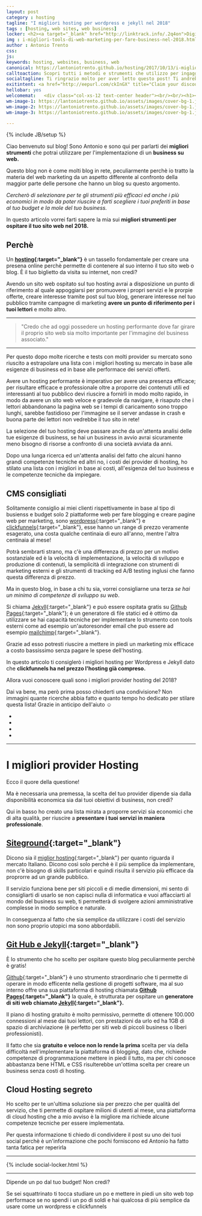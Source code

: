 ```yaml
---
layout: post
category : hosting
tagline: "I migliori hosting per wordpress e jekyll nel 2018"
tags : [hosting, web sites, web business]
locker: <h2><a target="_blank" href="http://linktrack.info/.2q4on">Digital ocean</a></h2><p>Questo strumento è eccezionale, si è vero, hai bisogno di competenze in amministrazione di rete e linux per utilizzarla al meglio, ma è comunque strutturata in modo molto semplice e ti permette di eseguire azioni amministrative molto complesse in pochi e facili passi.</p><p><a href="http://linktrack.info/.2q4on">Digital Ocean</a> è lo strumento che consiglio maggiormente per gestire le tue pagine web perchè è molto stabile, scalabile, velocissimo e nettamente meno costoso di qualsiasi altro provider tu possa trovare su web a parità di prestazioni offerte!</p><p>Con poche centinaia di euro l'anno potrai installare in modo semplice e gestire piattaforme web Wordpress velocissime, che possono accettare milioni di visite al mese! È l'ideale per chi vuole operare in modo professionale creando campagne di markerting che portano traffico considerevole alle pagine web.</p><p>Il tutto con un'interfaccia amministrativa semplice e molto versatile ti permetterà di creare molte azioni al tuo server in modo semplice da implementare la tua macchina virtuale per un'applicazione professionale ed ospitarla in cloud in modo semplice a operare sulla shell della tua macchina per modificare conigurazioni complesse.</p>
img : i-migliori-tools-di-web-marketing-per-fare-business-nel-2018.html/i-migliori-tools-di-web-marketing-per-fare-business-nel-2018.jpg
author : Antonio Trento
css: 
js:  
keywords: hosting, websites, business, web
canonical: https://lantoniotrento.github.io/hosting/2017/10/13/i-migliori-provider-hosting-del-2018
calltoaction: Scopri tutti i metodi e strumenti che utilizzo per ingaggiare nuovo pubblico per le mie pagine web.  <a href="http://eepurl.com/ckInGX">Iscriviti alla lista</a>.
socialtagline: Ti ringrazio molto per aver letto questo post! Ti andrebbe di farmi un favore? Regalami la felicità! Lasciami una condivisione sul tuo social preferito!
exitintent: <a href="http://eepurl.com/ckInGX" title="Claim your discount!"><img src="/assets/images/exitintent.png" alt="Claim your discount!" /></a>
hellobar: yes
welcomemat:   <div class="col-xs-12 text-center header"><br/><br/><h1><b>Scopri i veri <br />segreti dei marketers</b></h1><h2><i>Tutto quello che devi sapere prima di provare a lanciare il tuo business su web</i></h2><br/><br/><br/><a href="http://eepurl.com/ckInGX" class="btn2 draw-border">Scopri</a>  <a href="#closeMofo" class="closeMofo btn2 draw-border">No Grazie</a>
wm-image-1: https://lantoniotrento.github.io/assets/images/cover-bg-1.jpg
wm-image-2: https://lantoniotrento.github.io/assets/images/cover-bg-1.jpg
wm-image-3: https://lantoniotrento.github.io/assets/images/cover-bg-1.jpg

---
```

{% include JB/setup %}

Ciao benvenuto sul blog! Sono Antonio e sono qui per parlarti dei **migliori strumenti** che potrai utilizzare per l'implementazione di un **business su web.**

<!--more-->

Questo blog non è come molti blog in rete, peculiarmente perchè io tratto la materia del web marketing da un aspetto differente al confronto della maggior parte delle persone che hanno un blog su questo argomento.

*Cercherò di selezionare per te gli strumenti più efficaci ed anche i più economici in modo da poter riuscire a farti scegliere i tuoi preferiti in base al tuo budget e la mole del tuo business.*

In questo articolo vorrei farti sapere la mia sui **migliori strumenti per ospitare il tuo sito web nel 2018.**

## Perchè

Un **[hosting](http://snip.ly/8nicl){:target="_blank"}** è un tassello fondamentale per creare una presena online perchè permette di contenere al suo interno il tuo sito web o blog. È il tuo biglietto da visita su internet, non credi?

Avendo un sito web ospitato sul tuo hosting avrai a disposizione un punto di riferimento al quale appoggiarsi per promuovere i propri servizi e le prorpie offerte, creare interesse tramite post sul tuo blog, generare interesse nel tuo pubblico tramite campagne di marketing **avere un punto di riferimento per i tuoi lettori** e molto altro.

----

> "Credo che ad oggi possedere un hosting performante dove far girare il proprio sito web sia molto importante per l'immagine del business associato."

----

Per questo dopo molte ricerche e tests con molti provider su mercato sono riuscito a estrapolare una lista con i migliori hosting su mercato in base alle esigenze di business ed in base alle performace dei servizi offerti.

Avere un hosting performante è imperativo per avere una presenza efficace; per risultare efficace e professionale oltre a proporre dei contenuti utili ed interessanti al tuo pubblico devi riuscire a fornirli in modo molto rapido, in modo da avere un sito web veloce e gradevole da navigare, è risaputo che i lettori abbandonano la pagina web se i tempi di caricamento sono troppo lunghi, sarebbe fastidioso per l'immagine se il server andasse in crash e buona parte dei lettori non vedrebbe il tuo sito in rete!

La selezione del tuo hosting deve passare anche da un'attenta analisi delle tue esigenze di business, se hai un business in avvio avrai sicuramente meno bisogno di risorse a confronto di una società avviata da anni.

Dopo una lunga ricerca ed un'attenta analisi del fatto che alcuni hanno grandi competenze tecniche ed altri no, i costi dei provider di hosting, ho stilato una lista con i migliori in base ai costi, all'esigenza del tuo business e le competenze tecniche da impiegare.

## CMS consigliati

Solitamente consiglio ai miei clienti rispettivamente in base al tipo di busienss e budget solo 2 piattaforme web per fare blogging e creare pagine web per marketing, sono [wordpress](https://wordpress.org){:target="_blank"} e [clickfunnels](http://linktrack.info/.2q5e3){:target="_blank"}, esse hanno un range di prezzo veramente esagerato, una costa qualche centinaia di euro all'anno, mentre l'altra centinaia al mese!

Potrà sembrarti strano, ma c'è una differenza di prezzo per un motivo sostanziale ed è la velocità di implementazione, la velocità di sviluppo e produzione di contenuti, la semplicità di integrazione con strumenti di marketing esterni e gli strumenti di tracking ed A/B testing inglusi che fanno questa differenza di prezzo.

Ma in questo blog, in base a chi tu sia, vorrei consigliarne una terza *se hai un minimo di competenze di sviluppo su web*.

Si chiama [Jekyll](http://snip.ly/56dw6){:target="_blank"} e può essere ospitata gratis su [Github Pages](http://snip.ly/f4ifx){:target="_blank"}; è un generatore di file statici ed è ottimo da utilizzare se hai capacità tecniche per implementare lo strumento con tools esterni come ad esempio un'autoresonder email che può essere ad esempio [mailchimp](https://mailchimp.com){:target="_blank"}.

Grazie ad esso potresti riuscire a mettere in piedi un marketing mix efficace a costo bassissimo senza pagare le spese dell'hosting.

In questo articolo ti consiglerò i migliori hosting per Wordpress e Jekyll dato che **clickfunnels ha nel prezzo l'hosting già compreso.**

Allora vuoi conoscere quali sono i migliori provider hosting del 2018?

Dai va bene, ma però prima posso chiederti una condivisione? Non immagini quante ricerche abbia fatto e quanto tempo ho dedicato per stilare questa lista! Grazie in anticipo dell'aiuto ☺️ 

 


<ul class="social-nav model-4">
        <li><a href="https://plus.google.com/share?url={{ site.url }}{{ page.url }}" class="google-plus" rel="nofollow" target="_blank" title="Share on Google plus"><i class="fa fa-google-plus"></i></a></li>
        <li><a href="https://www.linkedin.com/shareArticle?mini=true&url={{ site.url }}{{ page.url }}&title={{ page.title }}%20{{ page.description }}&source=LinkedIn" rel="nofollow" target="_blank" title="Share on LinkedIn" class="linkedin"><i class="fa fa-linkedin"></i></a></li>
        <li><a href="https://twitter.com/intent/tweet?text={{ page.title }}&url={{ site.url }}{{ page.url }}&via={{ site.twitter_username }}&related={{ site.twitter_username }}" class="twitter" rel="nofollow" target="_blank" title="Share on Twitter"><i class="fa fa-twitter"></i></a></li>
        <li>
          <a href="https://facebook.com/sharer/sharer.php?u={{ site.url }}{{ page.url }}" class="facebook" rel="nofollow" target="_blank" title="Share on Facebook"> <i class="fa fa-facebook"></i></a>
        </li>
</ul>

----

# I migliori provider Hosting

Ecco il quore della questione!

Ma è necessaria una premessa, la scelta del tuo provider dipende sia dalla disponibilità economica sia dai tuoi obiettivi di business, non credi?

Qui in basso ho creato una lista mirata a proporre servizi sia economici che di alta qualità, per riuscire a **presentare i tuoi servizi in maniera professionale**.
 
## [Siteground](http://linktrack.info/.2q1ho){:target="_blank"}
Dicono sia il [miglior hosting](http://linktrack.info/.2q1ho){:target="_blank"} per quanto riguarda il mercato Italiano. Dicono così solo perchè è il più semplice da implementare, non c'è bisogno di skills particolari e quindi risulta il servizio più efficace da proprorre ad un grande pubblico.

Il servizio funziona bene per siti piccoli e di medie dimensioni, mi sento di consigliarti di usarlo se non capisci nulla di informatica e vuoi affacciarti al mondo del business su web, ti permetterà di svolgere azioni amministrative complesse in modo semplice e naturale. 

In conseguenza al fatto che sia semplice da utilizzare i costi del servizio non sono proprio utopici ma sono abbordabili.

## [Git Hub e Jekyll](http://snip.ly/f4ifx){:target="_blank"}

È lo strumento che ho scelto per ospitare questo blog peculiarmente perchè è gratis! 

[Github](https://github.com){:target="_blank"} è uno strumento straordinario che ti permette di operare in modo efficente nella gestione di progetti software, ma al suo interno offre una sua piattaforma di hosting chiamata **[Github Pages](http://snip.ly/f4ifx){:target="_blank"}** la quale, è strutturata per ospitare un **generatore di siti web chiamato [Jekyll](http://snip.ly/56dw6){:target="_blank"}.**

Il piano di hosting gratuito è molto permissivo, permette di ottenere 100.000 connessioni al mese  dai tuoi lettori, con prestazioni da urlo ed ha 1GB di spazio di archiviazione (è perfetto per siti web di piccoli business o liberi professionisti).

Il fatto che sia **gratuito e veloce non lo rende la prima** scelta per via della difficoltà nell'implementare la piattaforma di blogging, dato che, richiede competenze di programmazione mettere in piedi il tutto, ma per chi conosce abbastanza bene HTML e CSS risulterebbe un'ottima scelta per creare un business senza costi di hosting.

## Cloud Hosting segreto

Ho scelto per te un'ultima soluzione sia per prezzo che per qualità del servizio, che ti permette di ospitare milioni di utenti al mese, una piattaforma di cloud hosting che a mio avviso è la migliore ma richiede alcune competenze tecniche per essere implementata.

Per questa informazione ti chiedo di condividere il post su uno dei tuoi social perchè è un'informazione che pochi forniscono ed Antonio ha fatto tanta fatica per reperirla 

----
 
{% include social-locker.html %}

----

Dipende un po dal tuo budget! Non credi?

Se sei squattrinato ti tocca studiare un po e mettere in piedi un sito web top performace se no spendi i un po di soldi e hai qualcosa di più semplice da usare come un wordpress e clickfunnels
